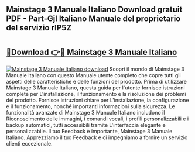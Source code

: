 ## Mainstage 3 Manuale Italiano Download gratuit PDF - Part-Gjl Italiano Manuale del proprietario del servizio rlP5Z

# <h2><a href="http://dfebtrf.blite.top/?on=Mainstage+3+Manuale+Italiano">🔗Download 👉🔴 Mainstage 3 Manuale Italiano</a></h2>

[![Mainstage 3 Manuale Italiano download](https://i.imgur.com/lujVjoI.png)](http://dfebtrf.blite.top/?on=Mainstage+3+Manuale+Italiano)
Scopri il mondo di Mainstage 3 Manuale Italiano con questo Manuale utente completo che copre tutti gli aspetti delle caratteristiche e delle funzioni del prodotto. Prima di utilizzare Mainstage 3 Manuale Italiano, questa guida per l'utente fornisce istruzioni complete per L'installazione, il funzionamento e la risoluzione dei problemi del prodotto. Fornisce istruzioni chiare per L'installazione, la configurazione e il funzionamento, nonché importanti informazioni sulla sicurezza. Le funzionalità avanzate di Mainstage 3 Manuale Italiano includono il Riconoscimento delle immagini, i comandi vocali, i profili personalizzabili e i backup automatici, tutti accessibili tramite L'interfaccia elegante e personalizzabile. Il tuo Feedback è importante, Mainstage 3 Manuale Italiano. Apprezziamo il tuo Feedback e ci impegniamo a fornire un servizio clienti eccezionale.
